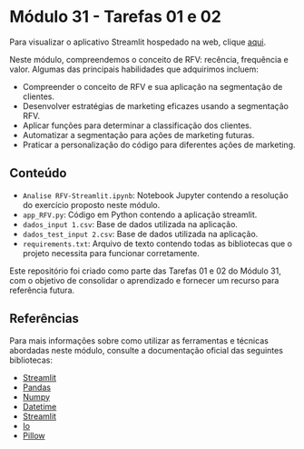 # Módulo 31 - Tarefas 01 e 02

Para visualizar o aplicativo Streamlit hospedado na web, clique [aqui](https://ebac-data-science-mod31.streamlit.app).

Neste módulo, compreendemos o conceito de RFV: recência, frequência e valor. Algumas das principais habilidades que adquirimos incluem:
- Compreender o conceito de RFV e sua aplicação na segmentação de clientes.
- Desenvolver estratégias de marketing eficazes usando a segmentação RFV.
- Aplicar funções para determinar a classificação dos clientes.
- Automatizar a segmentação para ações de marketing futuras.
- Praticar a personalização do código para diferentes ações de marketing.

## Conteúdo

- `Analise RFV-Streamlit.ipynb`: Notebook Jupyter contendo a resolução do exercício proposto neste módulo.
- `app_RFV.py`: Código em Python contendo a aplicação streamlit.
- `dados_input 1.csv`:  Base de dados utilizada na aplicação.
- `dados_test_input 2.csv`: Base de dados utilizada na aplicação.
- `requirements.txt`: Arquivo de texto contendo todas as bibliotecas que o projeto necessita para funcionar corretamente. 

Este repositório foi criado como parte das Tarefas 01 e 02 do Módulo 31, com o objetivo de consolidar o aprendizado e fornecer um recurso para referência futura.

## Referências

Para mais informações sobre como utilizar as ferramentas e técnicas abordadas neste módulo, consulte a documentação oficial das seguintes bibliotecas:

- [Streamlit](https://docs.streamlit.io)
- [Pandas](https://pandas.pydata.org/docs/)
- [Numpy](https://numpy.org/doc/)
- [Datetime](https://docs.python.org/3/library/datetime.html)
- [Streamlit](https://docs.streamlit.io/)
- [Io](https://docs.python.org/3/library/io.html)
- [Pillow](https://pillow.readthedocs.io/en/stable/)
  
